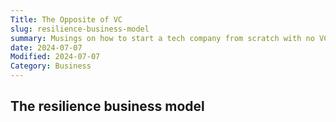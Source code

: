 ```yaml
---
Title: The Opposite of VC
slug: resilience-business-model
summary: Musings on how to start a tech company from scratch with no VC and yet able to compete with VC backed startups? What is the opposite of VC? The resilience business model!
date: 2024-07-07
Modified: 2024-07-07
Category: Business
---
```




## The resilience business model


